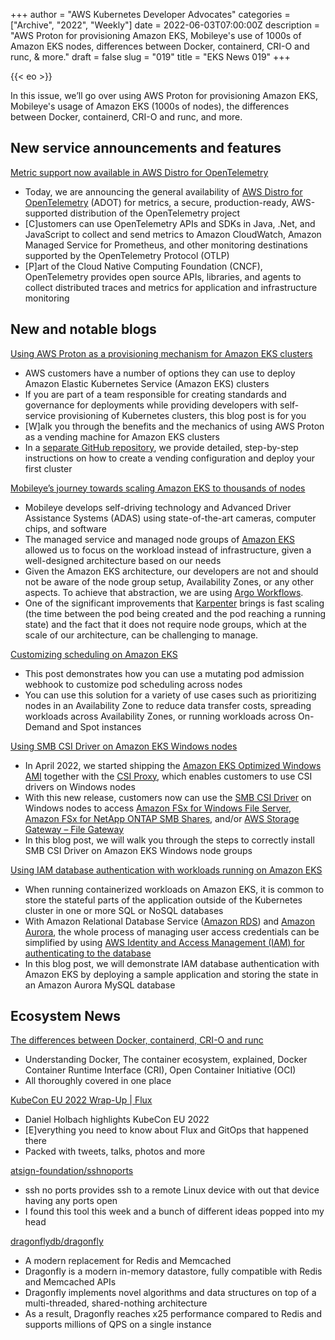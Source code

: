 +++
author = "AWS Kubernetes Developer Advocates"
categories = ["Archive", "2022", "Weekly"]
date = 2022-06-03T07:00:00Z
description = "AWS Proton for provisioning Amazon EKS, Mobileye's use of 1000s of Amazon EKS nodes, differences between Docker, containerd, CRI-O and runc, & more."
draft = false
slug = "019"
title = "EKS News 019"
+++

{{< eo >}}

In this issue, we’ll go over using AWS Proton for provisioning Amazon EKS, Mobileye's usage of Amazon EKS (1000s of nodes), the differences between Docker, containerd, CRI-O and runc, and more.

## New service announcements and features

[Metric support now available in AWS Distro for OpenTelemetry](https://aws.amazon.com/about-aws/whats-new/2022/05/aws-distro-opentelemetry-metric-support/)

* Today, we are announcing the general availability of [AWS Distro for OpenTelemetry](https://aws.amazon.com/otel/) (ADOT) for metrics, a secure, production-ready, AWS-supported distribution of the OpenTelemetry project
* [C]ustomers can use OpenTelemetry APIs and SDKs in Java, .Net, and JavaScript to collect and send metrics to Amazon CloudWatch, Amazon Managed Service for Prometheus, and other monitoring destinations supported by the OpenTelemetry Protocol (OTLP)
* [P]art of the Cloud Native Computing Foundation (CNCF), OpenTelemetry provides open source APIs, libraries, and agents to collect distributed traces and metrics for application and infrastructure monitoring

## New and notable blogs

[Using AWS Proton as a provisioning mechanism for Amazon EKS clusters](https://aws.amazon.com/blogs/containers/using-aws-proton-as-a-provisioning-mechanism-for-amazon-eks-clusters/)

* AWS customers have a number of options they can use to deploy Amazon Elastic Kubernetes Service (Amazon EKS) clusters
* If you are part of a team responsible for creating standards and governance for deployments while providing developers with self-service provisioning of Kubernetes clusters, this blog post is for you
* [W]alk you through the benefits and the mechanics of using AWS Proton as a vending machine for Amazon EKS clusters
* In a [separate GitHub repository](https://github.com/aws-samples/eks-blueprints-for-proton), we provide detailed, step-by-step instructions on how to create a vending configuration and deploy your first cluster

[Mobileye’s journey towards scaling Amazon EKS to thousands of nodes](https://aws.amazon.com/blogs/containers/mobileyes-journey-towards-scaling-amazon-eks-to-thousands-of-nodes/)

* Mobileye develops self-driving technology and Advanced Driver Assistance Systems (ADAS) using state-of-the-art cameras, computer chips, and software
* The managed service and managed node groups of [Amazon EKS](https://aws.amazon.com/eks) allowed us to focus on the workload instead of infrastructure, given a well-designed architecture based on our needs
* Given the Amazon EKS architecture, our developers are not and should not be aware of the node group setup, Availability Zones, or any other aspects. To achieve that abstraction, we are using [Argo Workflows](https://argoproj.github.io/argo-workflows/).
* One of the significant improvements that [Karpenter](https://karpenter.sh/docs/) brings is fast scaling (the time between the pod being created and the pod reaching a running state) and the fact that it does not require node groups, which at the scale of our architecture, can be challenging to manage.

[Customizing scheduling on Amazon EKS](https://aws.amazon.com/blogs/containers/customizing-scheduling-on-amazon-eks/)

* This post demonstrates how you can use a mutating pod admission webhook to customize pod scheduling across nodes
* You can use this solution for a variety of use cases such as prioritizing nodes in an Availability Zone to reduce data transfer costs, spreading workloads across Availability Zones, or running workloads across On-Demand and Spot instances

[Using SMB CSI Driver on Amazon EKS Windows nodes](https://aws.amazon.com/blogs/modernizing-with-aws/using-smb-csi-driver-on-amazon-eks-windows-nodes/)

* In April 2022, we started shipping the [Amazon EKS Optimized Windows AMI](https://docs.aws.amazon.com/eks/latest/userguide/eks-optimized-windows-ami.html) together with the [CSI Proxy](https://github.com/kubernetes-csi/csi-proxy), which enables customers to use CSI drivers on Windows nodes
* With this new release, customers now can use the [SMB CSI Driver](https://github.com/kubernetes-csi/csi-driver-smb) on Windows nodes to access [Amazon FSx for Windows File Server](https://aws.amazon.com/fsx/windows/?nc=sn&loc=2), [Amazon FSx for NetApp ONTAP SMB Shares](https://aws.amazon.com/fsx/netapp-ontap/), and/or [AWS Storage Gateway – File Gateway](https://aws.amazon.com/storagegateway/file/?nc=sn&loc=2&dn=2)
* In this blog post, we will walk you through the steps to correctly install SMB CSI Driver on Amazon EKS Windows node groups

[Using IAM database authentication with workloads running on Amazon EKS](https://aws.amazon.com/blogs/containers/using-iam-database-authentication-with-workloads-running-on-amazon-eks/)

* When running containerized workloads on Amazon EKS, it is common to store the stateful parts of the application outside of the Kubernetes cluster in one or more SQL or NoSQL databases
* With Amazon Relational Database Service ([Amazon RDS](https://aws.amazon.com/rds/)) and [Amazon Aurora](https://aws.amazon.com/rds/aurora/), the whole process of managing user access credentials can be simplified by using [AWS Identity and Access Management (IAM) for authenticating to the database](https://docs.aws.amazon.com/AmazonRDS/latest/UserGuide/UsingWithRDS.IAMDBAuth.html)
* In this blog post, we will demonstrate IAM database authentication with Amazon EKS by deploying a sample application and storing the state in an Amazon Aurora MySQL database

## Ecosystem News

[The differences between Docker, containerd, CRI-O and runc](https://www.tutorialworks.com/difference-docker-containerd-runc-crio-oci/?_hsmi=213803458)

* Understanding Docker, The container ecosystem, explained, Docker Container Runtime Interface (CRI), Open Container Initiative (OCI)
* All thoroughly covered in one place

[KubeCon EU 2022 Wrap-Up | Flux](https://fluxcd.io/blog/2022/05/kubecon-eu-2022-wrap-up/)

* Daniel Holbach highlights KubeCon EU 2022
* [E]verything you need to know about Flux and GitOps that happened there
* Packed with tweets, talks, photos and more

[atsign-foundation/sshnoports](https://github.com/atsign-foundation/sshnoports)

* ssh no ports provides ssh to a remote Linux device with out that device having any ports open
* I found this tool this week and a bunch of different ideas popped into my head

[dragonflydb/dragonfly](https://github.com/dragonflydb/dragonfly)

* A modern replacement for Redis and Memcached
* Dragonfly is a modern in-memory datastore, fully compatible with Redis and Memcached APIs
* Dragonfly implements novel algorithms and data structures on top of a multi-threaded, shared-nothing architecture
* As a result, Dragonfly reaches x25 performance compared to Redis and supports millions of QPS on a single instance
